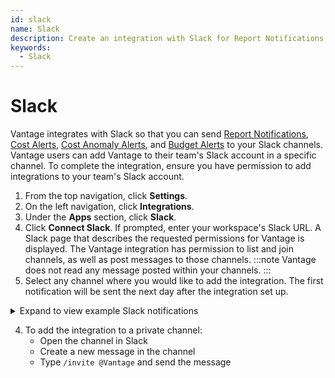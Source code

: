 ```yaml
---
id: slack
name: Slack
description: Create an integration with Slack for Report Notifications, anomaly alerts, and budget alerts.
keywords:
  - Slack
---
```


# Slack

Vantage integrates with Slack so that you can send [Report Notifications](/report_notifications), [Cost Alerts](/cost_alerts), [Cost Anomaly Alerts](/cost_anomaly_alerts), and [Budget Alerts](/budgets#create-alerts) to your Slack channels. Vantage users can add Vantage to their team's Slack account in a specific channel. To complete the integration, ensure you have permission to add integrations to your team's Slack account.

1. From the top navigation, click **Settings**.
2. On the left navigation, click **Integrations**.
3. Under the **Apps** section, click **Slack**.
4. Click **Connect Slack**. If prompted, enter your workspace's Slack URL. A Slack page that describes the requested permissions for Vantage is displayed. The Vantage integration has permission to list and join channels, as well as post messages to those channels.
   :::note
   Vantage does not read any message posted within your channels.
   :::
5. Select any channel where you would like to add the integration. The first notification will be sent the next day after the integration set up.

  <details><summary>Expand to view example Slack notifications</summary>
    <div>
      <img alt="Example Report Notification in Slack message" width="80%" src="https://assets.vantage.sh/docs/slack-notification.png"/>
    </div>
  </details>

4. To add the integration to a private channel:
   - Open the channel in Slack
   - Create a new message in the channel
   - Type `/invite @Vantage` and send the message

